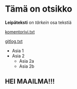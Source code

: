 # Tämä on otsikko

**Leipäteksti** on _tärkein_ osa tekstiä

[komentorivi.txt](https://github.com/sronja/ot-harjoitustyo/blob/main/laskarit/viikko1/komentorivi.txt)

[gitlog.txt](https://github.com/sronja/ot-harjoitustyo/blob/main/laskarit/viikko1/gitlog.txt)

* Asia 1
* Asia 2
	* Asia 2a
	* Asia 2b

## HEI MAAILMA!!!
